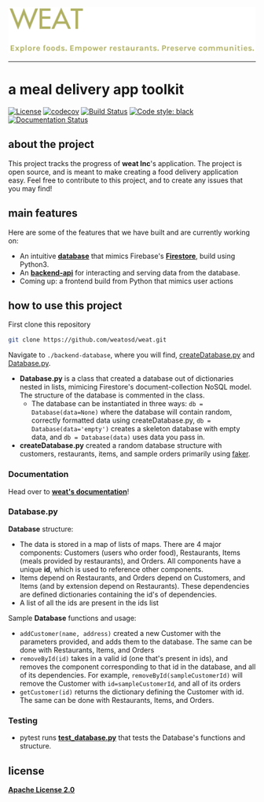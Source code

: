 <div>
  <a href="https://weatinc.com/">
  <img src="./weat_logo.png"><br>
  </a>
</div>

-----------------

# a meal delivery app toolkit

[![License](https://img.shields.io/badge/License-Apache%202.0-blue.svg)](https://opensource.org/licenses/Apache-2.0)
[![codecov](https://codecov.io/gh/weatosd/weat/branch/objects/graph/badge.svg?token=OYYLYPDTPP)](https://codecov.io/gh/weatosd/weat)
[![Build Status](https://travis-ci.org/weatosd/weat.svg?branch=api)](https://travis-ci.org/weatosd/weat)
[![Code style: black](https://img.shields.io/badge/code%20style-black-000000.svg)](https://github.com/psf/black)
[![Documentation Status](https://readthedocs.org/projects/weat/badge/?version=latest)](https://weat.readthedocs.io/en/latest/?badge=latest)

## about the project

This project tracks the progress of **weat Inc**'s application. The project is open source, and is meant to make creating a food delivery application easy. Feel free to contribute to this project, and to create any issues that you may find!


## main features
Here are some of the features that we have built and are currently working on:
  - An intuitive **<a href="https://github.com/weatosd/weat/tree/main/backend-database">database</a>** that mimics Firebase's **<a href="https://firebase.google.com/docs/firestore">Firestore</a>**, build using Python3.
  - An **<a href="https://github.com/weatosd/weat/tree/main/api">backend-api</a>** for interacting and serving data from the database.
  - Coming up: a frontend build from Python that mimics user actions

## how to use this project

First clone this repository
```sh
git clone https://github.com/weatosd/weat.git
```
Navigate to ```./backend-database```, where you will find,  <a href="https://github.com/weatosd/weat/blob/main/backend-database/createDatabase.py">createDatabase.py</a> and  <a href="https://github.com/weatosd/weat/blob/main/backend-database/Database.py">Database.py</a>.

  - **Database.py** is a class that created a database out of dictionaries nested in lists, mimicing Firestore's document-collection NoSQL model. The structure of the database is commented in the class.
    - The database can be instantiated in three ways: ```db = Database(data=None)``` where the database will contain random, correctly formatted data using createDatabase.py, ```db = Database(data='empty')``` creates a skeleton database with empty data, and ```db = Database(data)``` uses data you pass in.
  - **createDatabase.py** created a random database structure with customers, restaurants, items, and sample orders primarily using <a href="https://faker.readthedocs.io/en/master/">faker</a>.

### Documentation

Head over to <a href="https://weat.readthedocs.io/en/latest/">**weat's documentation**</a>!


### Database.py
**Database** structure:
  - The data is stored in a map of lists of maps. There are 4 major components: Customers (users who order food), Restaurants, Items (meals provided by restaurants), and Orders. All components have a unique **id**, which is used to reference other components. 
  - Items depend on Restaurants, and Orders depend on Customers, and Items (and by extension depend on Restaurants). These dependencies are defined dictionaries containing the id's of dependencies.
  - A list of all the ids are present in the ids list

Sample **Database** functions and usage:
  - ```addCustomer(name, address)``` created a new Customer with the parameters provided, and adds them to the database. The same can be done with Restaurants, Items, and Orders
  - ```removeById(id)``` takes in a valid id (one that's present in ids), and removes the component corresponding to that id in the database, and all of its dependencies. For example, ```removeById(sampleCustomerId)``` will remove the Customer with ```id=sampleCustomerId```, and all of its orders
  - ```getCustomer(id)``` returns the dictionary defining the Customer with id. The same can be done with Restaurants, Items, and Orders.
  
### Testing
  - pytest runs **<a href="https://github.com/weatosd/weat/blob/main/test_database.py">test_database.py</a>** that tests the Database's functions and structure.

## license
**<a href="https://github.com/weatosd/weat/blob/main/LICENSE">Apache License 2.0</a>**
